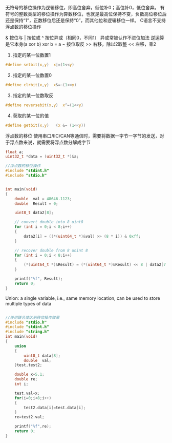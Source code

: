 无符号的移位操作为逻辑移位，即高位舍弃，低位补0；高位补0，低位舍弃。
有符号的整数类型的移位操作为算数移位，也就是最高位保持不变，负数高位移位后还是保持“1”，正数移位后还是保持“0”，而其他位和逻辑移位一样。
C语言不支持浮点数的移位操作

& 按位与
| 按位或
^ 按位异或（相同0，不同1）
异或常被认作不进位加法
逆运算是它本身(a xor b) xor b = a
~ 按位取反
\>> 右移，除以2取整
<< 左移，乘2


1. 指定的某一位数置1
```c
#define setbit(x,y)  x|=(1<<y)
```

2. 指定的某一位数置0
```c
#define clrbit(x,y)  x&=~(1<<y)
```

3. 指定的某一位数取反

```c
#define reversebit(x,y)  x^=(1<<y)
```

4. 获取的某一位的值
```c
#define getbit(x,y)   (x &= (1<<y))
```

浮点数的移位
使用串口/IIC/CAN等通信时，需要将数据一字节一字节的发送，对于浮点数来说，就需要将浮点数分解成字节

``` c
float a;
uint32_t *data = (uint32_t *)&a;
```

```c
//浮点数的移位操作
#include "stdint.h"
#include "stdio.h"


int main(void)
{
    double  val = 48646.1123;
    double  Result = 0;

    uint8_t data2[8];

    // convert double into 8 uint8
    for (int i = 0;i < 8;i++) 
    {
        data2[i] = ((*(uint64_t *)&val) >> (8 * i)) & 0xff;
    }

    // recover double from 8 unint 8
    for (int i = 0;i < 8;i++) 
    {
        (*(uint64_t *)&Result) = (*(uint64_t *)&Result) << 8 | data2[7 - i];
    }

    printf("%f", Result);
    return 0;
}

```
Union: a single variable, i.e., same memory location, can be used to store multiple types of data
```c

//使用联合体达到移位操作效果
#include "stdio.h"
#include "stdint.h"
#include "string.h"
int main(void)
{
    union
    {
        uint8_t data[8];
        double  val;
    }test,test2;

    double x=5.1;
    double re;
    int i;

    test.val=x;
    for(i=0;i<8;i++)
    {
        test2.data[i]=test.data[i];
    }
    re=test2.val;

    printf("%f",re);
    return 0;
}

```